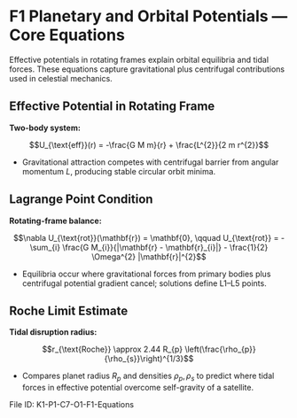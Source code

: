 # F1 Planetary and Orbital Potentials — Core Equations

Effective potentials in rotating frames explain orbital equilibria and tidal forces. These equations capture gravitational plus centrifugal contributions used in celestial mechanics.

## Effective Potential in Rotating Frame
**Two-body system:**

$$U_{\text{eff}}(r) = -\frac{G M m}{r} + \frac{L^{2}}{2 m r^{2}}$$

- Gravitational attraction competes with centrifugal barrier from angular momentum $L$, producing stable circular orbit minima.

## Lagrange Point Condition
**Rotating-frame balance:**

$$\nabla U_{\text{rot}}(\mathbf{r}) = \mathbf{0}, \qquad U_{\text{rot}} = -\sum_{i} \frac{G M_{i}}{|\mathbf{r} - \mathbf{r}_{i}|} - \frac{1}{2} \Omega^{2} |\mathbf{r}|^{2}$$

- Equilibria occur where gravitational forces from primary bodies plus centrifugal potential gradient cancel; solutions define L1–L5 points.

## Roche Limit Estimate
**Tidal disruption radius:**

$$r_{\text{Roche}} \approx 2.44 R_{p} \left(\frac{\rho_{p}}{\rho_{s}}\right)^{1/3}$$

- Compares planet radius $R_{p}$ and densities $\rho_{p}, \rho_{s}$ to predict where tidal forces in effective potential overcome self-gravity of a satellite.

File ID: K1-P1-C7-O1-F1-Equations
